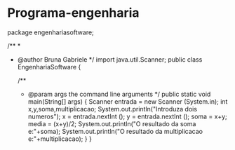 # Programa-engenharia
package engenhariasoftware;

/**
 *
 * @author Bruna Gabriele
 */
import java.util.Scanner;
public class EngenhariaSoftware {

    /**
     * @param args the command line arguments
     */
    public static void main(String[] args) {
    Scanner entrada = new Scanner (System.in);
int x,y,soma,multiplicacao;
System.out.println("Introduza dois numeros");
x = entrada.nextInt ();
y  = entrada.nextInt ();
soma = x+y;
media = (x+y)/2;
System.out.println("O resultado da soma e:"+soma);
System.out.println("O resultado da multiplicacao e:"+multiplicacao);
}
}

